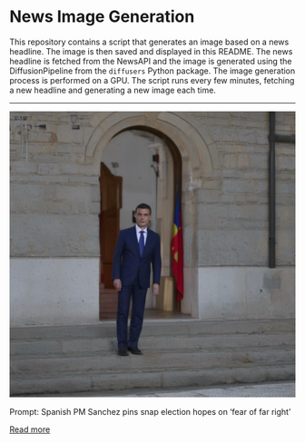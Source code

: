 # News Image Generation
This repository contains a script that generates an image based on a news headline. The image is then saved and displayed in this README.
The news headline is fetched from the NewsAPI and the image is generated using the DiffusionPipeline from the `diffusers` Python package. The image generation process is performed on a GPU.
The script runs every few minutes, fetching a new headline and generating a new image each time.

---

![Generated Image](image.png)

Prompt: Spanish PM Sanchez pins snap election hopes on ‘fear of far right’

[Read more](https://www.france24.com/en/europe/20230722-spanish-pm-sanchez-pins-snap-election-hopes-on-fear-of-far-right)